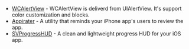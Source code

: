 * [WCAlertView](https://github.com/m1entus/WCAlertView) - WCAlertView is deliverd from UIAlertView. It's support color customization and blocks.
* [Appirater](http://arashpayan.com/blog/2009/09/07/presenting-appirater/) - A utility that reminds your iPhone app's users to review the app.
* [SVProgressHUD](http://samvermette.com/199) - A clean and lightweight progress HUD for your iOS app.
